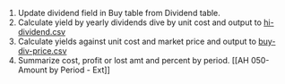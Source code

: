 
1. Update dividend field in Buy table from Dividend table.
2. Calculate yield by yearly dividends dive by unit cost and output to [hi-dividend.csv](https://github.com/santimcs/A8/blob/main/Data/hi-dividend.csv)
3. Calculate yields against unit cost and market price and output to [buy-div-price.csv](https://github.com/santimcs/A8/blob/main/Data/buy-div-price.csv)
4. Summarize cost, profit or lost amt and percent by period.
[[AH 050-Amount by Period - Ext]]